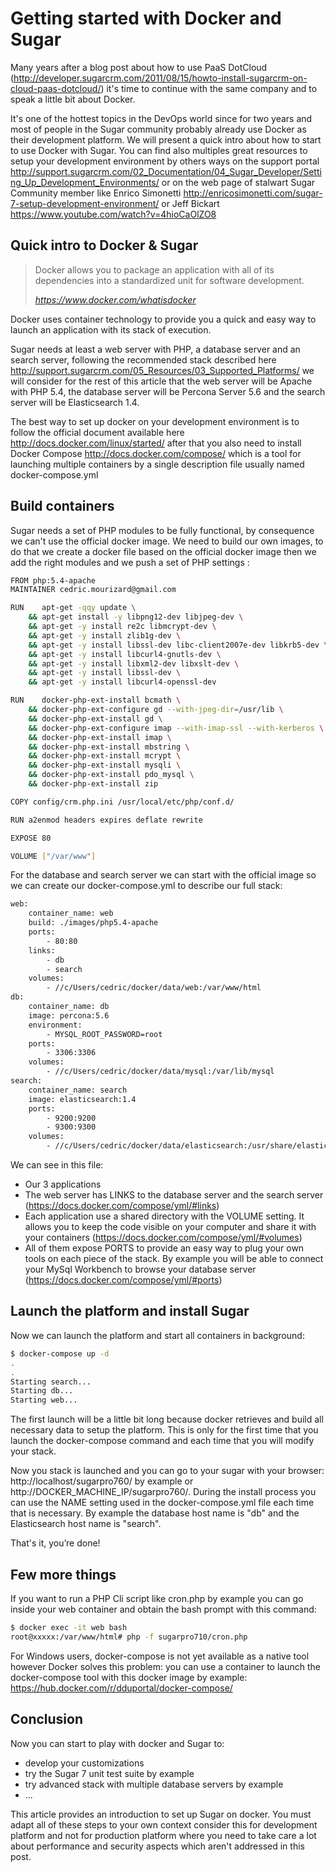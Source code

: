 # Getting started with Docker and Sugar #

Many years after a blog post about how to use PaaS DotCloud (http://developer.sugarcrm.com/2011/08/15/howto-install-sugarcrm-on-cloud-paas-dotcloud/) it's time to continue with the same company and to speak a little bit about Docker.

It's one of the hottest topics in the DevOps world since for two years and most of people in the Sugar community probably already use Docker as their development platform. We will present a quick intro about how to start to use Docker with Sugar. You can find also multiples great resources to setup your development environment by others ways on the support portal http://support.sugarcrm.com/02_Documentation/04_Sugar_Developer/Setting_Up_Development_Environments/ or on the web page of stalwart Sugar Community member like Enrico Simonetti http://enricosimonetti.com/sugar-7-setup-development-environment/ or Jeff Bickart https://www.youtube.com/watch?v=4hioCaOlZO8

## Quick intro to Docker & Sugar  ##

> Docker allows you to package an application with all of its dependencies into a standardized unit for software development.
>
> *https://www.docker.com/whatisdocker*

Docker uses container technology to provide you a quick and easy way to launch an application with its stack of execution. 

Sugar needs at least a web server with PHP, a database server and an search server, following the recommended stack described here http://support.sugarcrm.com/05_Resources/03_Supported_Platforms/ we will consider for the rest of this article that the web server will be Apache with PHP 5.4, the database server will be Percona Server 5.6 and the search server will be Elasticsearch 1.4.

The best way to set up docker on your development environment is to follow the official document available here http://docs.docker.com/linux/started/ after that you also need to install Docker Compose http://docs.docker.com/compose/ which is a tool for launching multiple containers by a single description file usually named docker-compose.yml 

## Build containers ##

Sugar needs a set of PHP modules to be fully functional, by consequence we can't use the official docker image. We need to build our own images, to do that we create a docker file based on the official docker image then we add the right modules and we push a set of PHP settings : 

```bash
FROM php:5.4-apache
MAINTAINER cedric.mourizard@gmail.com

RUN    apt-get -qqy update \
    && apt-get install -y libpng12-dev libjpeg-dev \
    && apt-get -y install re2c libmcrypt-dev \
    && apt-get -y install zlib1g-dev \
    && apt-get -y install libssl-dev libc-client2007e-dev libkrb5-dev \
    && apt-get -y install libcurl4-gnutls-dev \
    && apt-get -y install libxml2-dev libxslt-dev \
    && apt-get -y install libssl-dev \
    && apt-get -y install libcurl4-openssl-dev

RUN    docker-php-ext-install bcmath \
    && docker-php-ext-configure gd --with-jpeg-dir=/usr/lib \
    && docker-php-ext-install gd \
    && docker-php-ext-configure imap --with-imap-ssl --with-kerberos \
    && docker-php-ext-install imap \
    && docker-php-ext-install mbstring \
    && docker-php-ext-install mcrypt \
    && docker-php-ext-install mysqli \
    && docker-php-ext-install pdo_mysql \
    && docker-php-ext-install zip 

COPY config/crm.php.ini /usr/local/etc/php/conf.d/

RUN a2enmod headers expires deflate rewrite

EXPOSE 80

VOLUME ["/var/www"]
```

For the database and search server we can start with the official image so we can create our docker-compose.yml to describe our full stack:

```bash
web:
    container_name: web
    build: ./images/php5.4-apache
    ports:
        - 80:80
    links:
        - db
        - search        
    volumes:
        - //c/Users/cedric/docker/data/web:/var/www/html
db:
    container_name: db
    image: percona:5.6
    environment:
        - MYSQL_ROOT_PASSWORD=root
    ports:
        - 3306:3306
    volumes:
        - //c/Users/cedric/docker/data/mysql:/var/lib/mysql
search:
    container_name: search
    image: elasticsearch:1.4
    ports:
        - 9200:9200
        - 9300:9300
    volumes:
        - //c/Users/cedric/docker/data/elasticsearch:/usr/share/elasticsearch/data
```

We can see in this file:
* Our 3 applications
* The web server has LINKS to the database server and the search server (https://docs.docker.com/compose/yml/#links)
* Each application use a shared directory with the VOLUME setting. It allows you to keep the code visible on your computer and share it with your containers (https://docs.docker.com/compose/yml/#volumes)
* All of them expose PORTS to provide an easy way to plug your own tools on each piece of the stack. By example you will be able to connect your MySql Workbench to browse your database server (https://docs.docker.com/compose/yml/#ports)

## Launch the platform and install Sugar ##
Now we can launch the platform and start all containers in background:

```bash
$ docker-compose up -d
.
.
Starting search...
Starting db...
Starting web...
```

The first launch will be a little bit long because docker retrieves and build all necessary data to setup the platform. This is only for the first time that you launch the docker-compose command and each time that you will modify your stack.

Now you stack is launched and you can go to your sugar with your browser: http://localhost/sugarpro760/ by example or http://DOCKER_MACHINE_IP/sugarpro760/.
During the install process you can use the NAME setting used in the docker-compose.yml file each time that is necessary. By example the database host name is "db" and the Elasticsearch host name is "search".

That's it, you’re done!

## Few more things ##

If you want to run a PHP Cli script like cron.php by example you can go inside your web container and obtain the bash prompt with this command:
```bash
$ docker exec -it web bash
root@xxxxx:/var/www/html# php -f sugarpro710/cron.php
```

For Windows users, docker-compose is not yet available as a native tool however Docker solves this problem: you can use a container to launch the docker-compose tool with this docker image by example: https://hub.docker.com/r/dduportal/docker-compose/

## Conclusion ##

Now you can start to play with docker and Sugar to:
* develop your customizations
* try the Sugar 7 unit test suite by example
* try advanced stack with multiple database servers by example
* ...

This article provides an introduction to set up Sugar on docker. You must adapt all of these steps to your own context consider this for development platform and not for production platform where you need to take care a lot about performance and security aspects which aren't addressed in this post.
